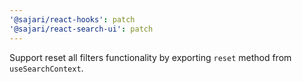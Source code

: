 ```yaml
---
'@sajari/react-hooks': patch
'@sajari/react-search-ui': patch
---
```


Support reset all filters functionality by exporting `reset` method from `useSearchContext`.
